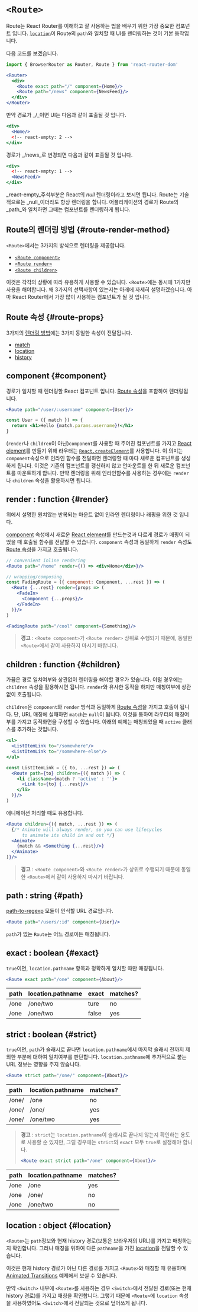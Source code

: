 # `<Route>`

Route는 React Router를 이해하고 잘 사용하는 법을 배우기 위한 가장 중요한 컴포넌트 입니다. [`location`](/api/location.md)이 Route의 `path`와 일치할 때 UI를 렌더링하는 것이 기본 동작입니다.

다음 코드를 보겠습니다.

```jsx
import { BrowserRouter as Router, Route } from 'react-router-dom'

<Router>
  <div>
    <Route exact path="/" component={Home}/>
    <Route path="/news" component={NewsFeed}/>
  </div>
</Router>
```

만약 경로가 _/_이면 UI는 다음과 같이 표출될 것 입니다.

```jsx
<div>
  <Home/>
  <!-- react-empty: 2 -->
</div>
```

경로가 _/news_로 변경되면 다음과 같이 표출될 것 입니다.

```jsx
<div>
  <!-- react-empty: 1 -->
  <NewsFeed/>
</div>
```

_react-empty_주석부분은 React의 _null_ 렌더링이라고 보시면 됩니다. Route는 기술적으로는 _null_이더라도 항상 렌더링을 합니다. 어플리케이션의 경로가 Route의 _path_와 일치하면 그때는 컴포넌트를 렌더링하게 됩니다.

## Route의 렌더링 방법 {#route-render-method}

`<Route>`에서는 3가지의 방식으로 렌더링을 제공합니다.

* [`<Route component>`](#component)
* [`<Route render>`](#render)
* [`<Route children>`](#children)

이것은 각각의 상황에 따라 유용하게 사용할 수 있습니다. `<Route>`에는 동시에 1가지만 사용을 해야합니다. 왜 3가지의 선택사항이 있는지는 아래에 자세히 설명하겠습니다. 아마 React Router에서 가장 많이 사용하는 컴포넌트가 될 것 입니다.

## Route 속성 {#route-props}

3가지의 [렌더링 방법](#route-render-method)에는 3가지 동일한 속성이 전달됩니다.

* [match](/api/match.md)
* [location](/api/location.md)
* [history](/api/history.md)

## component {#component}

경로가 일치할 때 렌더링할 React 컴포넌트 입니다. [Route 속성](#route-props)을 포함하여 렌더링됩니다.

```jsx
<Route path="/user/:username" component={User}/>

const User = ({ match }) => {
  return <h1>Hello {match.params.username}!</h1>
}
```

(`render`나 `children`이 아닌)`component`를 사용할 때 주어진 컴포넌트를 가지고 [React element](https://facebook.github.io/react/docs/rendering-elements.html)를 만들기 위해 라우터는 [`React.createElement`](https://facebook.github.io/react/docs/react-api.html#createelement)를 사용합니다. 이 의미는 `component`속성으로 인라인 함수를 전달하면 렌더링할 때 마다 새로운 컴포넌트를 생성하게 됩니다. 이것은 기존의 컴포넌트를 갱신하지 않고 언마운트를 한 뒤 새로운 컴포넌트를 마운트하게 합니다. 만약 렌더링을 위해 인라인함수를 사용하는 경우에는 `render`나 `children` 속성을 활용하시면 됩니다.

## render : function {#render}

위에서 설명한 원치않는 반복되는 마운트 없이 인라인 렌더링이나 래핑을 위한 것 입니다.

[component](#component) 속성에서 새로운 [React element](https://facebook.github.io/react/docs/rendering-elements.html)를 만드는것과 다르게 경로가 매핑이 되었을 때 호출될 함수를 전달할 수 있습니다. `component` 속성과 동일하게 `render` 속성도 [Route 속성](#route-props)을 가지고 호출됩니다.

```jsx
// convenient inline rendering
<Route path="/home" render={() => <div>Home</div>}/>

// wrapping/composing
const FadingRoute = ({ component: Component, ...rest }) => (
  <Route {...rest} render={props => (
    <FadeIn>
      <Component {...props}/>
    </FadeIn>
  )}/>
)

<FadingRoute path="/cool" component={Something}/>
```

> **경고** : `<Route component>`가 `<Route render>` 상위로 수행되기 때문에, 동일한 `<Route>`에서 같이 사용하지 마시기 바랍니다.

## children : function {#children}

가끔은 경로 일치여부와 상관없이 렌더링을 해야할 경우가 있습니다. 이럴 경우에는 `children` 속성을 활용하시면 됩니다. `render`와 유사한 동작을 하지만 매칭여부에 상관없이 호출됩니다.

`children`은 `component`와 `render` 방식과 동일하게 [Route 속성](#route-props)을 가지고 호출이 됩니다. 단, URL 매칭에 실패하면 `match`는 `null`이 됩니다. 이것을 통하여 라우터의 매칭여부를 가지고 동적화면을 구성할 수 있습니다. 아래의 예제는 매칭되었을 때 `active` 클래스를 추가하는 것입니다.

```jsx
<ul>
  <ListItemLink to="/somewhere"/>
  <ListItemLink to="/somewhere-else"/>
</ul>

const ListItemLink = ({ to, ...rest }) => (
  <Route path={to} children={({ match }) => (
    <li className={match ? 'active' : ''}>
      <Link to={to} {...rest}/>
    </li>
  )}/>
)
```

애니메이션 처리할 때도 유용합니다.

```jsx
<Route children={({ match, ...rest }) => (
  {/* Animate will always render, so you can use lifecycles
      to animate its child in and out */}
  <Animate>
    {match && <Something {...rest}/>}
  </Animate>
)}/>
```

> **경고** : `<Route component>`와 `<Route render>`가 상위로 수행되기 때문에 동일한 `<Route>`에서 같이 사용하지 마시기 바랍니다.

## path : string {#path}

[path-to-regexp](https://www.npmjs.com/package/path-to-regexp) 모듈이 인식할 URL 경로입니다.

```jsx
<Route path="/users/:id" component={User}/>
```

`path`가 없는 `Route`는 어느 경로이든 매칭됩니다.

## exact : boolean {#exact}

`true`이면, `location.pathname` 항목과 정확하게 일치할 때만 매칭됩니다.

```jsx
<Route exact path="/one" component={About}/>
```

| path | location.pathname | exact | matches? |
| :--- | :--- | :--- | :--- |
| /one | /one/two | ture | no |
| /one | /one/two | false | yes |

## strict : boolean {#strict}

`true`이면, `path`가 슬래시로 끝나면 `location.pathname`에서 마지막 슬래시 전까지 제외한 부분에 대하여 일치여부를 판단합니다. `location.pathname`에 추가적으로 붙는 URL 정보는 영향을 주지 않습니다.

```jsx
<Route strict path="/one/" component={About}/>
```

| path | location.pathname | matches? |
| :--- | :--- | :--- |
| /one/ | /one | no |
| /one/ | /one/ | yes |
| /one/ | /one/two | yes |

> **경고** : `strict`는 `location.pathname`이 슬래시로 끝나지 않는지 확인하는 용도로 사용할 순 있지만, 그럴 경우에는 `strict`와 `exact` 모두 `true`로 설정해야 합니다.
> 
> ```jsx
> <Route exact strict path="/one" component={About}/>
> ```

| path | location.pathname | matches? |
| :--- | :--- | :--- |
| /one | /one | yes |
| /one | /one/ | no |
| /one | /one/two | no |

## location : object {#location}

`<Route>`는 `path`정보와 현재 history 경로(보통은 브라우저의 URL)를 가지고 매칭하는지 확인합니다. 그러나 매칭을 위하여 다른 `pathname`을 가진 [location](/api/location.md)을 전달할 수 있습니다.

이것은 현재 history 경로가 아닌 다른 경로를 가지고 `<Route>`와 매칭할 때 유용하며 [Animated Transitions](https://reacttraining.com/react-router/web/example/animated-transitions) 예제에서 보실 수 있습니다.

만약 `<Switch>` 내부에 `<Route>`를 사용하는 경우 `<Switch>`에서 전달된 경로(또는 현재 history 경로)를 가지고 매칭을 확인합니다. 그렇기 때문에 `<Route>`에 `location` 속성을 사용하였어도 `<Switch>`에서 전달되는 것으로 덮어쓰게 됩니다.